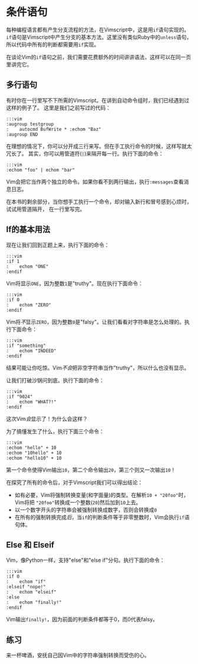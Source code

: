 条件语句
============

每种编程语言都有产生分支流程的方法，在Vimscript中，这是用`if`语句实现的。
`if`语句是Vimscript中产生分支的基本方法。这里没有类似Ruby中的`unless`语句，
所以代码中所有的判断都需要用`if`实现。

在谈论Vim的`if`语句之前，我们需要花费额外的时间讲讲语法，这样可以在同一页里讲完它。

多行语句
------------------------

有时你在一行里写不下所需的Vimscript。在讲到自动命令组时，我们已经遇到过这样的例子了。
这里是我们之前写过的代码：

    :::vim
    :augroup testgroup
    :    autocmd BufWrite * :echom "Baz"
    :augroup END

在理想的情况下，你可以分开成三行来写。但在手工执行命令的时候，这样写就太冗长了。
其实，你可以用管道符(`|`)来隔开每一行。执行下面的命令：

    :::vim
    :echom "foo" | echom "bar"

Vim会把它当作两个独立的命令。如果你看不到两行输出，执行`:messages`查看消息日志。

在本书的剩余部分，当你想手工执行一个命令，却对输入新行和冒号感到心烦时，试试用管道隔开，
在一行里写完。

If的基本用法
--------

现在让我们回到正题上来，执行下面的命令：

    :::vim
    :if 1
    :    echom "ONE"
    :endif

Vim将显示`ONE`，因为整数`1`是"truthy"。现在执行下面命令：

    :::vim
    :if 0
    :    echom "ZERO"
    :endif

Vim将*不*显示`ZERO`，因为整数`0`是"falsy"。让我们看看对字符串是怎么处理的。执行下面命令：

    :::vim
    :if "something"
    :    echom "INDEED"
    :endif

结果可能让你吃惊。Vim*不会*把非空字符串当作"truthy"，所以什么也没有显示。

让我们打破沙锅问到底。执行下面的命令：

    :::vim
    :if "9024"
    :    echom "WHAT?!"
    :endif


这次Vim*会*显示了！为什么会这样？

为了搞懂发生了什么，执行下面三个命令：

    :::vim
    :echom "hello" + 10
    :echom "10hello" + 10
    :echom "hello10" + 10

第一个命令使得Vim输出`10`，第二个命令输出`20`，第三个则又一次输出`10`！

在探究了所有的命令后，对于Vimscript我们可以得出结论：

* 如有必要，Vim将强制转换变量(和字面量)的类型。在解析`10 + "20foo"`时，Vim将把
  `"20foo"`转换成一个整数(`20`)然后加到`10`上去。
* 以一个数字开头的字符串会被强制转换成数字，否则会转换成`0`
* 在所有的强制转换完成*后*，当`if`的判断条件等于非零整数时，Vim会执行`if`语句体。

Else 和 Elseif
---------------

Vim，像Python一样，支持"else"和"else if"分句。执行下面的命令：

    :::vim
    :if 0
    :    echom "if"
    :elseif "nope!"
    :    echom "elseif"
    :else
    :    echom "finally!"
    :endif

Vim输出`finally!`，因为前面的判断条件都等于0，而0代表falsy。

练习
---------

来一杯啤酒，安抚自己因Vim中的字符串强制转换而受伤的心。
